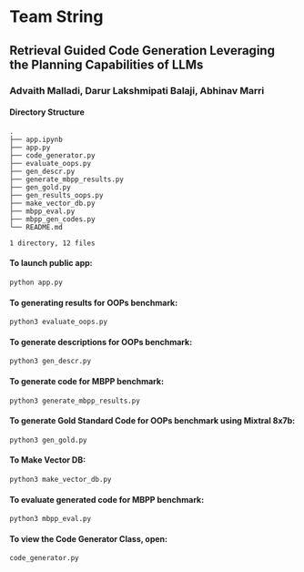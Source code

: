 # Team String
## Retrieval Guided Code Generation Leveraging the Planning Capabilities of LLMs
### Advaith Malladi, Darur Lakshmipati Balaji, Abhinav Marri

#### Directory Structure
```
.
├── app.ipynb
├── app.py
├── code_generator.py
├── evaluate_oops.py
├── gen_descr.py
├── generate_mbpp_results.py
├── gen_gold.py
├── gen_results_oops.py
├── make_vector_db.py
├── mbpp_eval.py
├── mbpp_gen_codes.py
└── README.md

1 directory, 12 files

```

#### To launch public app:
```
python app.py
```

#### To generating results for OOPs benchmark:
```
python3 evaluate_oops.py
```

#### To generate descriptions for OOPs benchmark:
```
python3 gen_descr.py
```
#### To generate code for MBPP benchmark:
```
python3 generate_mbpp_results.py
```

#### To generate Gold Standard Code for OOPs benchmark using Mixtral 8x7b:
```
python3 gen_gold.py
```

#### To Make Vector DB:
```
python3 make_vector_db.py
```
#### To evaluate generated code for MBPP benchmark:
```
python3 mbpp_eval.py
```
#### To view the Code Generator Class, open:
```
code_generator.py
```
